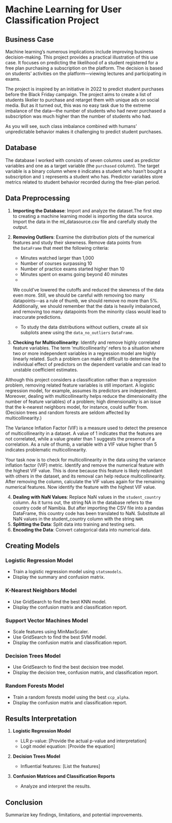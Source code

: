 # Machine Learning for User Classification Project
## Business Case

Machine learning’s numerous implications include improving business decision-making. This project provides a practical illustration of this use case. It focuses on predicting the likelihood of a student registered for a free plan purchasing a subscription on the platform. The decision is based on students’ activities on the platform—viewing lectures and participating in exams.

The project is inspired by an initiative in 2022 to predict student purchases before the Black Friday campaign. The project aims to create a list of students likelier to purchase and retarget them with unique ads on social media. But as it turned out, this was no easy task due to the extreme imbalance of the data—the number of students who had never purchased a subscription was much higher than the number of students who had. 

As you will see, such class imbalance combined with humans’ unpredictable behavior makes it challenging to predict student purchases.

## Database
The database I worked with consists of seven columns used as predictor variables and one as a target variable (the `purchased` column). The target variable is a binary column where `0` indicates a student who hasn’t bought a subscription and `1` represents a student who has. Predictor variables store metrics related to student behavior recorded during the free-plan period.

## Data Preprocessing
1. **Importing the Database**: Import and analyze the dataset.The first step to creating a machine learning model is importing the data source. Import the data in the ml_datasource.csv file and carefully study the output.
2. **Removing Outliers**: Examine the distribution plots of the numerical features and study their skewness.
   Remove data points from the `DataFrame` that meet the following criteria:

   - Minutes watched larger than 1,000
   - Number of courses surpassing 10
   - Number of practice exams started higher than 10
   - Minutes spent on exams going beyond 40 minutes
   - 
   We could’ve lowered the cutoffs and reduced the skewness of the data even more. Still, we should be careful with removing too many datapoints—as a rule of thumb, we should remove
   no more than 5%. Additionally, we should remember that the data is heavily imbalanced, and removing too many datapoints from the minority class would lead to inaccurate predictions.
   - To study the data distributions without outliers, create all six subplots anew using the `data_no_outliers` `DataFrame`.
3. **Checking for Multicollinearity**: Identify and remove highly correlated feature variables. The term ‘multicollinearity’ refers to a situation where two or more independent variables in a regression model are highly linearly related. Such a problem can make it difficult to determine the individual effect of predictors on the dependent variable and can lead to unstable coefficient estimates.

Although this project considers a classification rather than a regression problem, removing related feature variables is still important. A logistic regression model, for example, assumes its predictors are independent. Moreover, dealing with multicollinearity helps reduce the dimensionality (the number of feature variables) of a problem; high dimensionality is an issue that the k-nearest neighbors model, for instance, could suffer from. (Decision trees and random forests are seldom affected by multicollinearity.)

The Variance Inflation Factor (VIF) is a measure used to detect the presence of multicollinearity in a dataset. A value of 1 indicates that the features are not correlated, while a value greater than 1 suggests the presence of a correlation. As a rule of thumb, a variable with a VIF value higher than 5 indicates problematic multicollinearity.

Your task now is to check for multicollinearity in the data using the variance inflation factor (VIF) metric. Identify and remove the numerical feature with the highest VIF value. This is done because this feature is likely redundant with others in the dataset, and its removal can help reduce multicollinearity. After removing the column, calculate the VIF values again for the remaining numerical features. Now identify the feature with the highest VIF value.

4. **Dealing with NaN Values**: Replace NaN values in the `student_country` column.
   As it turns out, the string NA in the database refers to the country code of Namibia. But after importing the CSV file into a pandas DataFrame, this country code has been translated to     NaN. Substitute all NaN values in the student_country column with the string `NAM`.
6. **Splitting the Data**: Split data into training and testing sets.
7. **Encoding the Data**: Convert categorical data into numerical data.

## Creating Models
### Logistic Regression Model
- Train a logistic regression model using `statsmodels`.
- Display the summary and confusion matrix.

### K-Nearest Neighbors Model
- Use GridSearch to find the best KNN model.
- Display the confusion matrix and classification report.

### Support Vector Machines Model
- Scale features using MinMaxScaler.
- Use GridSearch to find the best SVM model.
- Display the confusion matrix and classification report.

### Decision Trees Model
- Use GridSearch to find the best decision tree model.
- Display the decision tree, confusion matrix, and classification report.

### Random Forests Model
- Train a random forests model using the best `ccp_alpha`.
- Display the confusion matrix and classification report.

## Results Interpretation
1. **Logistic Regression Model**
    - LLR p-value: [Provide the actual p-value and interpretation]
    - Logit model equation: [Provide the equation]

2. **Decision Trees Model**
    - Influential features: [List the features]

3. **Confusion Matrices and Classification Reports**
    - Analyze and interpret the results.

## Conclusion
Summarize key findings, limitations, and potential improvements.
